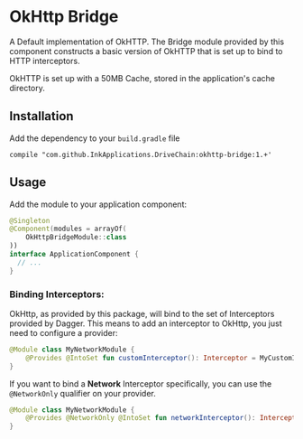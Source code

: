 OkHttp Bridge
=============

A Default implementation of OkHTTP. The Bridge module provided by this
component constructs a basic version of OkHTTP that is set up to bind to
HTTP interceptors.

OkHTTP is set up with a 50MB Cache, stored in the application's cache directory.


Installation
------------

Add the dependency to your `build.gradle` file

    compile "com.github.InkApplications.DriveChain:okhttp-bridge:1.+'


Usage
-----

Add the module to your application component:

```kotlin
@Singleton
@Component(modules = arrayOf(
    OkHttpBridgeModule::class
))
interface ApplicationComponent {
  // ...
}
```

### Binding Interceptors:

OkHttp, as provided by this package, will bind to the set of Interceptors
provided by Dagger. This means to add an interceptor to OkHttp, you just need
to configure a provider:

```kotlin
@Module class MyNetworkModule {
    @Provides @IntoSet fun customInterceptor(): Interceptor = MyCustomInterceptor()
}
```

If you want to bind a **Network** Interceptor specifically, you can use
the `@NetworkOnly` qualifier on your provider.

```kotlin
@Module class MyNetworkModule {
    @Provides @NetworkOnly @IntoSet fun networkInterceptor(): Interceptor = MyNetworkInterceptor()
}
```
